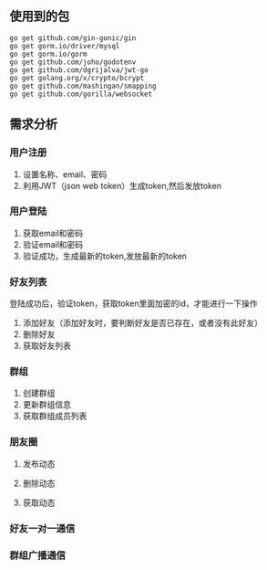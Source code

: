 ## 使用到的包
```text
go get github.com/gin-gonic/gin
go get gorm.io/driver/mysql
go get gorm.io/gorm
go get github.com/joho/godotenv
go get github.com/dgrijalva/jwt-go
go get golang.org/x/crypto/bcrypt
go get github.com/mashingan/smapping
go get github.com/gorilla/websocket
```

## 需求分析
### 用户注册

1. 设置名称、email、密码
2. 利用JWT（json web token）生成token,然后发放token

### 用户登陆

1. 获取email和密码
2. 验证email和密码
3. 验证成功，生成最新的token,发放最新的token

### 好友列表

登陆成功后，验证token，获取token里面加密的id，才能进行一下操作

1. 添加好友（添加好友时，要判断好友是否已存在，或者没有此好友）
2. 删除好友
3. 获取好友列表

### 群组

1. 创建群组
2. 更新群组信息
3. 获取群组成员列表

### 朋友圈

1. 发布动态

2. 删除动态

3. 获取动态

   

### 好友一对一通信




### 群组广播通信






